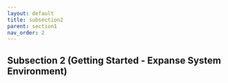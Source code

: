 ```yaml
---
layout: default
title: subsection2
parent: section1
nav_order: 2
---
```

## Subsection 2 (Getting Started - Expanse System Environment)
